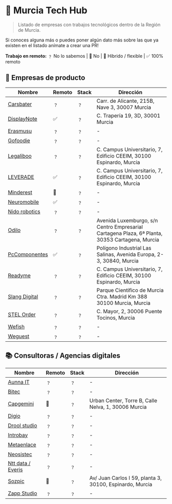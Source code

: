 # 📂 Murcia Tech Hub

> Listado de empresas con trabajos tecnológicos dentro de la Región de Murcia.

Si conoces alguna más o puedes poner algún dato más sobre las que ya existen en el listado anímate a crear una PR!

**Trabajo en remoto:**
﹖ No lo sabemos | 🚫 No | 🔄 Híbrido / flexible | ✅ 100% remoto

## 📗 Empresas de producto

Nombre | Remoto | Stack | Dirección |
--- | --- | --- | --- |
[Carsbater](https://www.carsbarter.es/) | ﹖ | ﹖ | Carr. de Alicante, 215B, Nave 3, 30007 Murcia |
[DisplayNote](https://www.displaynote.com/) | ✅ | ﹖ | C. Trapería 19, 3D, 30001 Murcia |
[Erasmusu](https://erasmusu.com/) | ﹖ | ﹖ | - |
[Gofoodie](https://gofoodie.app/) | ﹖ | ﹖ | - |
[Legaliboo](https://legaliboo.com/) | ﹖ | ﹖ | C. Campus Universitario, 7, Edificio CEEIM, 30100 Espinardo, Murcia |
[LEVERADE](https://leverade.com/) | ✅ | ﹖ | C. Campus Universitario, 7, Edificio CEEIM, 30100 Espinardo, Murcia |
[Minderest](https://www.minderest.com) | 🔄 | ﹖ |  - |
[Neuromobile](https://neuromobile.es/) | ✅ | ﹖ | - |
[Nido robotics](https://www.nidorobotics.com/) | ﹖ | ﹖ | - |
[Odilo](https://www.odilo.es/) | ﹖ | ﹖ | Avenida Luxemburgo, s/n Centro Empresarial Cartagena Plaza, 6ª Planta, 30353 Cartagena, Murcia |
[PcComponentes](https://www.pccomponentes.com/) | ✅ | ﹖ | Polígono Industrial Las Salinas, Avenida Europa, 2-3, 30840, Murcia |
[Readyme](https://readyme.app/) | ﹖ | ﹖ | C. Campus Universitario, 7, Edificio CEEIM, 30100 Espinardo, Murcia |
[Slang Digital](https://slang.digital/) | ﹖ | ﹖ | Parque Cientifico de Murcia Ctra. Madrid Km 388 30100 Murcia, Murcia |
[STEL Order](https://www.stelorder.com/) | ﹖ | ﹖ | C. Mayor, 2, 30006 Puente Tocinos, Murcia |
[Wefish](https://wefish.app/) | ﹖ | ﹖ | - |
[Weguest](https://www.weguest.com/) | ﹖ | ﹖ | - |

## 📚 Consultoras / Agencias digitales

Nombre | Remoto | Stack | Dirección |
--- | --- | --- | --- |
[Aunna IT](https://www.aunnait.es/) | ﹖ | ﹖ | - |
[Bitec](https://www.bitec.es/) | ﹖ | ﹖ | - |
[Capgemini](https://www.capgemini.com/) | 🔄 | ﹖ | Urban Center, Torre B, Calle Nelva, 1, 30006 Murcia |
[Digio](https://digio.es/) | ﹖ | ﹖ | - |
[Drool studio](https://droolstudio.com/) | ﹖ | ﹖ | - |
[Introbay](https://introbay.com/) | ﹖ | ﹖ | - |
[Metaenlace](https://metaenlace.com/) | ﹖ | ﹖ | - |
[Neosistec](https://www.neosistec.com/) | ﹖ |  ﹖ |- |
[Ntt data / Everis](https://es.nttdata.com/) | ﹖ |  ﹖ |- |
[Sozpic](https://www.sozpic.com/) | 🔄 | ﹖ | Av/ Juan Carlos I 59, planta 3, 30100, Espinardo, Murcia |
[Zapp Studio](https://zapp-studio.com/) | ﹖ | ﹖ | - |

